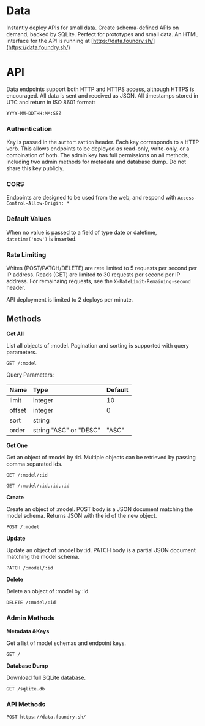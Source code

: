 # Data

Instantly deploy APIs for small data. Create schema-defined APIs on demand, backed by SQLite. Perfect for prototypes and small data. An HTML interface for the API is running at [https://data.foundry.sh/](https://data.foundry.sh/)

# API

Data endpoints support both HTTP and HTTPS access, although HTTPS is encouraged. All data is sent and received as JSON. All timestamps stored in UTC and return in ISO 8601 format:

```
YYYY-MM-DDTHH:MM:SSZ
```

### Authentication

Key is passed in the `Authorization` header. Each key corresponds to a HTTP verb. This allows endpoints to be deployed as read-only, write-only, or a combination of both. The admin key has full permissions on all methods, including two admin methods for metadata and database dump. Do not share this key publicly.

### CORS

Endpoints are designed to be used from the web, and respond with `Access-Control-Allow-Origin: *`

### Default Values

When no value is passed to a field of type date or datetime, `datetime('now')` is inserted.

### Rate Limiting

Writes \(POST/PATCH/DELETE\) are rate limited to 5 requests per second per IP address. Reads \(GET\) are limited to 30 requests per second per IP address. For remainaing requests, see the `X-RateLimit-Remaining-second` header.

API deployment is limited to 2 deploys per minute.

## Methods

**Get All**

List all objects of :model. Pagination and sorting is supported with query parameters.

```
GET /:model
```

Query Parameters:

| Name | Type | Default |
| :--- | :--- | :--- |
| limit | integer | 10 |
| offset | integer | 0 |
| sort | string |  |
| order | string "ASC" or "DESC" | "ASC" |

**Get One**

Get an object of :model by :id. Multiple objects can be retrieved by passing comma separated ids.

```
GET /:model/:id
```

```
GET /:model/:id,:id,:id
```

**Create**

Create an object of :model. POST body is a JSON document matching the model schema. Returns JSON with the id of the new object.

```
POST /:model
```

**Update**

Update an object of :model by :id. PATCH body is a partial JSON document matching the model schema.

```
PATCH /:model/:id
```

**Delete**

Delete an object of :model by :id.

```
DELETE /:model/:id
```

### Admin Methods

**Metadata &Keys**

Get a list of model schemas and endpoint keys.

```
GET /
```

**Database Dump**

Download full SQLite database.

```
GET /sqlite.db
```

### API Methods

```
POST https://data.foundry.sh/
```



